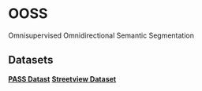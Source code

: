 # OOSS
Omnisupervised Omnidirectional Semantic Segmentation

## Datasets
[**PASS Datast**](https://drive.google.com/file/d/1A_P2u5HUbrHZnKJYAOL2f7JLxxj69LqB/view?usp=sharing)
[**Streetview Dataset**](https://drive.google.com/file/d/1Uc2k_grsrUf16Pj2faUKROl_8FEiY41s/view?usp=sharing)
